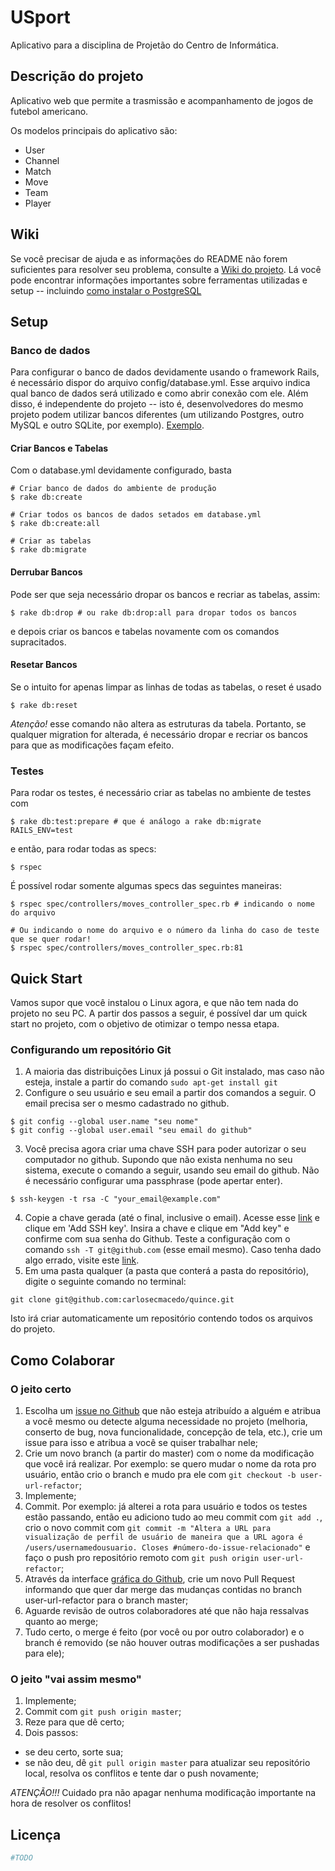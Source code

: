 # USport
Aplicativo para a disciplina de Projetão do Centro de Informática.

## Descrição do projeto
Aplicativo web que permite a trasmissão e acompanhamento de jogos de futebol americano.

Os modelos principais do aplicativo são:
* User
* Channel
* Match
* Move
* Team
* Player

## Wiki
Se você precisar de ajuda e as informações do README não forem suficientes para resolver
seu problema, consulte a [Wiki do projeto](https://github.com/carlosecmacedo/quince/wiki).
Lá você pode encontrar informações importantes sobre ferramentas utilizadas e setup --
incluindo [como instalar o PostgreSQL](https://github.com/carlosecmacedo/quince/wiki/Instalando-o-PostgreSQL-em-distribui%C3%A7%C3%B5es-baseadas-no-Ubuntu)

##  Setup

### Banco de dados
Para configurar o banco de dados devidamente usando o framework Rails, é necessário
dispor do arquivo config/database.yml. Esse arquivo indica qual banco de dados
será utilizado e como abrir conexão com ele. Além disso, é independente do projeto
-- isto é, desenvolvedores do mesmo projeto podem utilizar bancos diferentes (um
utilizando Postgres, outro MySQL e outro SQLite, por exemplo). [Exemplo](https://gist.github.com/embs/3708848).
#### Criar Bancos e Tabelas
Com o database.yml devidamente configurado, basta
```shell
# Criar banco de dados do ambiente de produção
$ rake db:create

# Criar todos os bancos de dados setados em database.yml
$ rake db:create:all

# Criar as tabelas
$ rake db:migrate
```
#### Derrubar Bancos
Pode ser que seja necessário dropar os bancos e recriar as tabelas, assim:
```shell
$ rake db:drop # ou rake db:drop:all para dropar todos os bancos
```
e depois criar os bancos e tabelas novamente com os comandos supracitados.
#### Resetar Bancos
Se o intuito for apenas limpar as linhas de todas as tabelas, o reset é usado
```shell
$ rake db:reset
```
*Atenção!* esse comando não altera as estruturas da tabela. Portanto, se qualquer
migration for alterada, é necessário dropar e recriar os bancos para que as modificações
façam efeito.

### Testes
Para rodar os testes, é necessário criar as tabelas no ambiente de testes com
```shell
$ rake db:test:prepare # que é análogo a rake db:migrate RAILS_ENV=test
```
e então, para rodar todas as specs:
```shell
$ rspec
```
É possível rodar somente algumas specs das seguintes maneiras:
```shell
$ rspec spec/controllers/moves_controller_spec.rb # indicando o nome do arquivo

# Ou indicando o nome do arquivo e o número da linha do caso de teste que se quer rodar!
$ rspec spec/controllers/moves_controller_spec.rb:81
```

## Quick Start
Vamos supor que você instalou o Linux agora, e que não tem nada do projeto no seu
PC. A partir dos passos a seguir, é possível dar um quick start no projeto, com o
objetivo de otimizar o tempo nessa etapa.

### Configurando um repositório Git
1. A maioria das distribuições Linux já possui o Git instalado, mas caso não esteja,
instale a partir do comando `sudo apt-get install git`
2. Configure o seu usuário e seu email a partir dos comandos a seguir. O email precisa
ser o mesmo cadastrado no github.
```shell
$ git config --global user.name "seu nome"
$ git config --global user.email "seu email do github"
```
3. Você precisa agora criar uma chave SSH para poder autorizar o seu computador no
github. Supondo que não exista nenhuma no seu sistema, execute o comando a seguir,
usando seu email do github. Não é necessário configurar uma passphrase (pode apertar
enter).
```shell
$ ssh-keygen -t rsa -C "your_email@example.com"
```
4. Copie a chave gerada (até o final, inclusive o email).
Acesse esse [link](https://github.com/settings/ssh) e clique em 'Add SSH key'.
Insira a chave e clique em "Add key" e confirme com sua senha do Github. Teste a
configuração com o comando `ssh -T git@github.com` (esse email mesmo). Caso tenha
dado algo errado, visite este [link](https://help.github.com/articles/generating-ssh-keys).
5. Em uma pasta qualquer (a pasta que conterá a pasta do repositório), digite o
seguinte comando no terminal:
```shell
git clone git@github.com:carlosecmacedo/quince.git
```
Isto irá criar automaticamente um repositório contendo todos os arquivos do projeto.

## Como Colaborar
### O jeito certo
1. Escolha um [issue no Github](https://github.com/carlosecmacedo/quince/issues)
que não esteja atribuído a alguém e atribua a você mesmo ou detecte alguma necessidade
no projeto (melhoria, conserto de bug, nova funcionalidade, concepção de tela, etc.),
crie um issue para isso e atribua a você se quiser trabalhar nele;
2. Crie um novo branch (a partir do master) com o nome da modificação que você
irá realizar. Por exemplo: se quero mudar o nome da rota pro usuário, então crio o
branch e mudo pra ele com `git checkout -b user-url-refactor`;
3. Implemente;
4. Commit. Por exemplo: já alterei a rota para usuário e todos os testes estão
passando, então eu adiciono tudo ao meu commit com `git add .`, crio o novo commit
com `git commit -m "Altera a URL para visualização de perfil de usuário de maneira
que a URL agora é /users/usernamedousuario. Closes #número-do-issue-relacionado"`
e faço o push pro repositório remoto com `git push origin user-url-refactor`;
5. Através da interface [gráfica do Github](https://github.com/carlosecmacedo/quince),
crie um novo Pull Request informando que quer dar merge das mudanças contidas no
branch user-url-refactor para o branch master;
6. Aguarde revisão de outros colaboradores até que não haja ressalvas quanto ao merge;
7. Tudo certo, o merge é feito (por você ou por outro colaborador) e o branch é removido
(se não houver outras modificações a ser pushadas para ele);

### O jeito "vai assim mesmo"
1. Implemente;
2. Commit com `git push origin master`;
3. Reze para que dê certo;
4. Dois passos:
  * se deu certo, sorte sua;
  * se não deu, dê `git pull origin master` para atualizar seu repositório local,
  resolva os conflitos e tente dar o push novamente;

*ATENÇÃO!!!* Cuidado pra não apagar nenhuma modificação importante na hora de
resolver os conflitos!

## Licença
```ruby
#TODO
```

